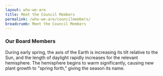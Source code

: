 ```yaml
---
layout: who-we-are
title: Meet the Council Members
permalink: /who-we-are/councilmembers/
breadcrumb: Meet the Council Members
---
```


### **Our Board Members**

During early spring, the axis of the Earth is increasing its tilt relative to the Sun, and the length of daylight rapidly increases for the relevant hemisphere. The hemisphere begins to warm significantly, causing new plant growth to "spring forth," giving the season its name.
